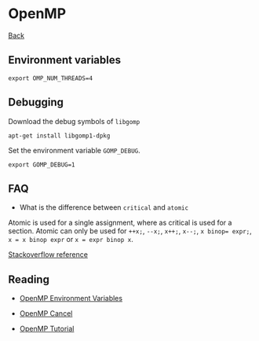 # OpenMP

[Back](../../index.md#hpc)

## Environment variables

```
export OMP_NUM_THREADS=4
```

## Debugging

Download the debug symbols of `libgomp`

```
apt-get install libgomp1-dpkg
```

Set the environment variable `GOMP_DEBUG`.

```
export GOMP_DEBUG=1
```

## FAQ

- What is the difference between `critical` and `atomic`

Atomic is used for a single assignment, where as critical is used for a section.
Atomic can only be used for `++x;`, `--x;`, `x++;`, `x--;`, `x binop= expr;`, `x = x binop expr` or `x = expr binop x`.

[Stackoverflow reference](https://stackoverflow.com/questions/7798010/what-is-the-difference-between-atomic-and-critical-in-openmp)

## Reading

- [OpenMP Environment Variables](https://gcc.gnu.org/onlinedocs/libgomp/Environment-Variables.html#Environment-Variables)
- [OpenMP Cancel](http://jakascorner.com/blog/2016/08/omp-cancel.html)

- [OpenMP Tutorial](https://bisqwit.iki.fi/story/howto/openmp/#Abstract)
